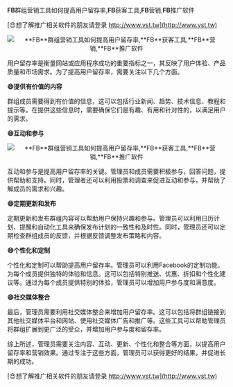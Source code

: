**FB**群组营销工具如何提高用户留存率,**FB**获客工具,**FB**营销,**FB**推广软件

[😍想了解推广相关软件的朋友请登录 http://www.vst.tw](http://www.vst.tw)

 <center><img src="https://vst.tw/MP4/tuiguang/png/1.png" alt="**FB**群组营销工具如何提高用户留存率,**FB**获客工具,**FB**营销,**FB**推广软件"></center>

用户留存率是衡量网站或应用程序成功的重要指标之一，其反映了用户体验、产品质量和市场需求。为了提高用户留存率，需要关注以下几个方面。

**😄提供有价值的内容**

群组成员需要得到有价值的信息，这可以包括行业新闻、趋势、技术信息、教程和提示等。在提供这些信息时，需要确保它们是有趣、有用和针对性的，以满足用户的需求。

**😄互动和参与**

 <center><img src="https://vst.tw/MP4/tuiguang/png/4.png" alt="**FB**群组营销工具如何提高用户留存率,**FB**获客工具,**FB**营销,**FB**推广软件"></center>

互动和参与是提高用户留存率的关键。管理员和成员需要积极参与，回答问题，提供帮助和支持。同时，管理者还可以利用投票和调查来促进互动和参与，并帮助了解成员的需求和兴趣。

**😄定期更新和发布**

定期更新和发布群组内容可以帮助用户保持兴趣和参与。管理员可以利用日历计划、提醒和自动化工具来确保发布计划的一致性和及时性。同时，管理员还可以定期检查群组成员的反馈，并根据反馈调整发布策略和内容。

**😄个性化和定制**

个性化和定制可以帮助提高用户留存率。管理员可以利用Facebook的定制功能，为每个成员提供独特的体验和信息。这可以包括特别推送、优惠、折扣和个性化建议等。通过为每个成员提供特别的体验，管理员可以增加用户参与度和满意度。

**😄社交媒体整合**

最后，管理员需要利用社交媒体整合来增加用户留存率。这可以包括将群组链接到其他社交媒体平台和网站、使用社交媒体广告和推广等。这些工具可以帮助管理员将群组扩展到更广泛的受众，并增加用户参与度和留存率。

综上所述，管理员需要关注内容、互动、更新、个性化和整合等方面，以提高用户留存率和营销效果。通过专注于这些方面，管理员可以获得更好的结果，并促进长期的成功。

[😍想了解推广相关软件的朋友请登录 http://www.vst.tw](http://www.vst.tw)



